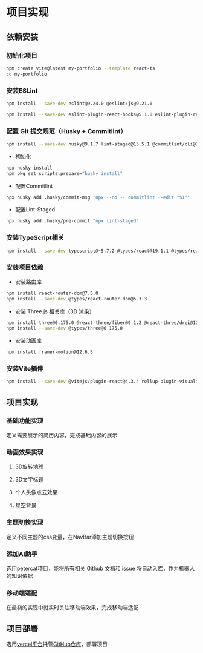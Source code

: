 # 项目实现

## 依赖安装

### 初始化项目

```bash
npm create vite@latest my-portfolio --template react-ts
cd my-portfolio
```

### 安装ESLint

```bash
npm install --save-dev eslint@9.24.0 @eslint/js@9.21.0
```

```bash
npm install --save-dev eslint-plugin-react-hooks@5.1.0 eslint-plugin-react-refresh@0.4.19
```

### 配置 Git 提交规范（Husky + Commitlint）

```bash
npm install --save-dev husky@9.1.7 lint-staged@15.5.1 @commitlint/cli@19.8.0 @commitlint/config-conventional@19.8.0
```

- 初始化

```bash
npx husky install
npm pkg set scripts.prepare="husky install"
```

- 配置Commitlint

```bash
npx husky add .husky/commit-msg 'npx --no -- commitlint --edit "$1"'
```

- 配置Lint-Staged

```bash
npx husky add .husky/pre-commit "npx lint-staged"
```

### 安装TypeScript相关

```bash
npm install --save-dev typescript@~5.7.2 @types/react@19.1.1 @types/react-dom@19.0.4
```

### 安装项目依赖

- 安装路由库

```bash
npm install react-router-dom@7.5.0
npm install --save-dev @types/react-router-dom@5.3.3
```

- 安装 Three.js 相关库（3D 渲染）

```bash
npm install three@0.175.0 @react-three/fiber@9.1.2 @react-three/drei@10.0.6
npm install --save-dev @types/three@0.175.0
```

- 安装动画库

```bash
npm install framer-motion@12.6.5
```

### 安装Vite插件

```bash
npm install --save-dev @vitejs/plugin-react@4.3.4 rollup-plugin-visualizer@5.14.0
```

## 项目实现

### 基础功能实现

定义需要展示的简历内容，完成基础内容的展示

### 动画效果实现

1. 3D旋转地球

2. 3D文字标题

3. 个人头像点云效果

4. 星空背景

### 主题切换实现

定义不同主题的css变量，在NavBar添加主题切换按钮

### 添加AI助手

选用[petercat项目](https://github.com/petercat-ai/petercat)，能将所有相关 Github 文档和 issue 将自动入库，作为机器人的知识依据

### 移动端适配

在最初的实现中就实时关注移动端效果，完成移动端适配

## 项目部署

选用[vercel平台](https://vercel.com/)托管[GitHub仓库](https://github.com/qwangry/my-portfolio)，部署项目
